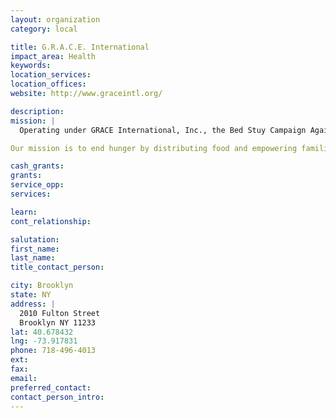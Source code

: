 ```yaml
---
layout: organization
category: local

title: G.R.A.C.E. International
impact_area: Health
keywords: 
location_services: 
location_offices: 
website: http://www.graceintl.org/

description: 
mission: |
  Operating under GRACE International, Inc., the Bed Stuy Campaign Against Hunger is a non-profit organization, working vigorously to end hunger in the Bedford-Stuyvesant / Brownsville / Ocean Hill neighborhoods of Brooklyn. To do this, we provide emergency food, and other social services including Food Stamp screenings, Brooklyn’s only community focused urban garden and assistance with enrollment in publicly-supported health insurance.

Our mission is to end hunger by distributing food and empowering families through information and support, which will give both strength and dignity to the community.

cash_grants: 
grants: 
service_opp: 
services: 

learn: 
cont_relationship: 

salutation: 
first_name: 
last_name: 
title_contact_person: 

city: Brooklyn
state: NY
address: |
  2010 Fulton Street     
  Brooklyn NY 11233
lat: 40.678432
lng: -73.917831
phone: 718-496-4013
ext: 
fax: 
email: 
preferred_contact: 
contact_person_intro: 
---
```


